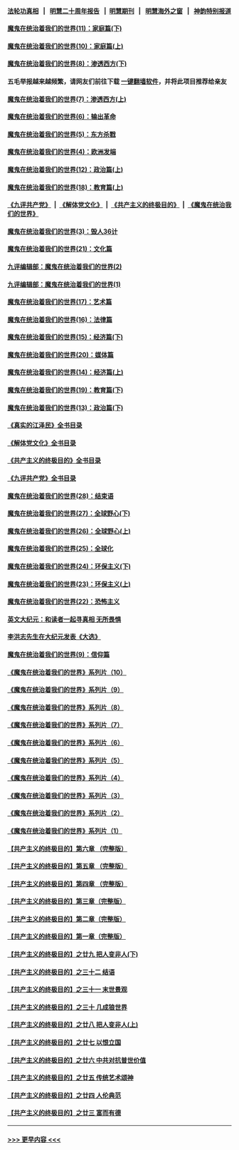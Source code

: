 #### [法轮功真相](https://github.com/gfw-breaker/truth/blob/master/README.md?t=0) &nbsp;&nbsp;|&nbsp;&nbsp; [明慧二十周年报告](https://github.com/gfw-breaker/mh-reports/blob/master/README.md?t=0) &nbsp;&nbsp;|&nbsp;&nbsp;[明慧期刊](https://github.com/gfw-breaker/mh-qikan) &nbsp;&nbsp;|&nbsp;&nbsp; [明慧海外之窗](https://github.com/gfw-breaker/mh-news/blob/master/README.md?t=0) &nbsp;&nbsp;|&nbsp;&nbsp; [神韵特别报道](https://github.com/gfw-breaker/mh-news/blob/master/shenyun.md?t=0)
#### [魔鬼在统治着我们的世界(11)：家庭篇(下)](../pages/nsc422/n10440961.md?t=12151901) 
#### [魔鬼在统治着我们的世界(10)：家庭篇(上)](../pages/nsc422/n10435448.md?t=12151901) 
#### [魔鬼在统治着我们的世界(8)：渗透西方(下)](../pages/nsc422/n10429603.md?t=12151901) 
#### 五毛举报越来越频繁，请网友们前往下载 [一键翻墙软件](https://github.com/gfw-breaker/ssr-accounts)，并将此项目推荐给亲友
#### [魔鬼在统治着我们的世界(7)：渗透西方(上)](../pages/nsc422/n10426013.md?t=12151901) 
#### [魔鬼在统治着我们的世界(6)：输出革命](../pages/nsc422/n10421536.md?t=12151901) 
#### [魔鬼在统治着我们的世界(5)：东方杀戮](../pages/nsc422/n10417707.md?t=12151901) 
#### [魔鬼在统治着我们的世界(4)：欧洲发端](../pages/nsc422/n10414890.md?t=12151901) 
#### [魔鬼在统治着我们的世界(12)：政治篇(上)](../pages/nsc422/n10444576.md?t=12151901) 
#### [魔鬼在统治着我们的世界(18)：教育篇(上)](../pages/nsc422/n10526970.md?t=12151901) 
#### [《九评共产党》](https://github.com/begood0513/9ping.md/blob/master/README.md) &nbsp;|&nbsp; [《解体党文化》](../../../../jtdwh.md/blob/master/README.md)  &nbsp;|&nbsp; [《共产主义的终极目的》](../../../../gczydzjmd.md/blob/master/README.md) &nbsp;|&nbsp; [《魔鬼在统治我们的世界》](../../../../mgztzwmdsj.md/blob/master/README.md) 
#### [魔鬼在统治着我们的世界(3)：毁人36计](../pages/nsc422/n10411583.md?t=12151901) 
#### [魔鬼在统治着我们的世界(21)：文化篇](../pages/nsc422/n10597706.md?t=12151901) 
#### [九评编辑部：魔鬼在统治着我们的世界(2)](../pages/nsc422/n10410036.md?t=12151901) 
#### [九评编辑部：魔鬼在统治着我们的世界(1)](../pages/nsc422/n10406825.md?t=12151901) 
#### [魔鬼在统治着我们的世界(17)：艺术篇](../pages/nsc422/n10499093.md?t=12151901) 
#### [魔鬼在统治着我们的世界(16)：法律篇](../pages/nsc422/n10485969.md?t=12151901) 
#### [魔鬼在统治着我们的世界(15)：经济篇(下)](../pages/nsc422/n10469975.md?t=12151901) 
#### [魔鬼在统治着我们的世界(20)：媒体篇](../pages/nsc422/n10586579.md?t=12151901) 
#### [魔鬼在统治着我们的世界(14)：经济篇(上)](../pages/nsc422/n10457370.md?t=12151901) 
#### [魔鬼在统治着我们的世界(19)：教育篇(下)](../pages/nsc422/n10564808.md?t=12151901) 
#### [魔鬼在统治着我们的世界(13)：政治篇(下)](../pages/nsc422/n10448270.md?t=12151901) 
#### [《真实的江泽民》全书目录](../pages/nsc422/n13721399.md?t=12151901) 
#### [《解体党文化》全书目录](../pages/nsc422/n13721157.md?t=12151901) 
#### [《共产主义的终极目的》全书目录](../pages/nsc422/n13721048.md?t=12151901) 
#### [《九评共产党》全书目录](../pages/nsc422/n13708085.md?t=12151901) 
#### [魔鬼在统治着我们的世界(28)：结束语](../pages/nsc422/n10936246.md?t=12151901) 
#### [魔鬼在统治着我们的世界(27)：全球野心(下)](../pages/nsc422/n10928319.md?t=12151901) 
#### [魔鬼在统治着我们的世界(26)：全球野心(上)](../pages/nsc422/n10900318.md?t=12151901) 
#### [魔鬼在统治着我们的世界(25)：全球化](../pages/nsc422/n10788205.md?t=12151901) 
#### [魔鬼在统治着我们的世界(24)：环保主义(下)](../pages/nsc422/n10695307.md?t=12151901) 
#### [魔鬼在统治着我们的世界(23)：环保主义(上)](../pages/nsc422/n10688613.md?t=12151901) 
#### [魔鬼在统治着我们的世界(22)：恐怖主义](../pages/nsc422/n10614727.md?t=12151901) 
#### [英文大纪元：和读者一起寻真相 无所畏惧](../pages/nsc422/n12542027.md?t=12151901) 
#### [李洪志先生在大纪元发表《大选》](../pages/nsc422/n12534746.md?t=12151901) 
#### [魔鬼在统治着我们的世界(9)：信仰篇](../pages/nsc422/n10432159.md?t=12151901) 
#### [《魔鬼在统治着我们的世界》系列片（10）](../pages/nsc422/n12292670.md?t=12151901) 
#### [《魔鬼在统治着我们的世界》系列片（9）](../pages/nsc422/n12290859.md?t=12151901) 
#### [《魔鬼在统治着我们的世界》系列片（8）](../pages/nsc422/n12287445.md?t=12151901) 
#### [《魔鬼在统治着我们的世界》系列片（7）](../pages/nsc422/n12283425.md?t=12151901) 
#### [《魔鬼在统治着我们的世界》系列片（6）](../pages/nsc422/n12282314.md?t=12151901) 
#### [《魔鬼在统治着我们的世界》系列片（5）](../pages/nsc422/n12281419.md?t=12151901) 
#### [《魔鬼在统治着我们的世界》系列片（4）](../pages/nsc422/n12274024.md?t=12151901) 
#### [《魔鬼在统治着我们的世界》系列片（3）](../pages/nsc422/n12271322.md?t=12151901) 
#### [《魔鬼在统治着我们的世界》系列片（2）](../pages/nsc422/n12269049.md?t=12151901) 
#### [《魔鬼在统治着我们的世界》系列片（1）](../pages/nsc422/n12267575.md?t=12151901) 
#### [【共产主义的终极目的】第六章 （完整版）](../pages/nsc422/n11428913.md?t=12151901) 
#### [【共产主义的终极目的】第五章 （完整版）](../pages/nsc422/n11428912.md?t=12151901) 
#### [【共产主义的终极目的】第四章 （完整版）](../pages/nsc422/n11428907.md?t=12151901) 
#### [【共产主义的终极目的】第三章（完整版）](../pages/nsc422/n11428848.md?t=12151901) 
#### [【共产主义的终极目的】第二章（完整版）](../pages/nsc422/n11428831.md?t=12151901) 
#### [【共产主义的终极目的】第一章（完整版）](../pages/nsc422/n11417651.md?t=12151901) 
#### [【共产主义的终极目的】之廿九 把人变非人(下)](../pages/nsc422/n11344140.md?t=12151901) 
#### [【共产主义的终极目的】之三十二 结语](../pages/nsc422/n11360535.md?t=12151901) 
#### [【共产主义的终极目的】之三十一 末世景观](../pages/nsc422/n11351129.md?t=12151901) 
#### [【共产主义的终极目的】之三十 几成狼世界](../pages/nsc422/n11348280.md?t=12151901) 
#### [【共产主义的终极目的】之廿八 把人变非人(上)](../pages/nsc422/n11340492.md?t=12151901) 
#### [【共产主义的终极目的】之廿七 以恨立国](../pages/nsc422/n11336944.md?t=12151901) 
#### [【共产主义的终极目的】之廿六 中共对抗普世价值](../pages/nsc422/n11324785.md?t=12151901) 
#### [【共产主义的终极目的】之廿五 传统艺术颂神](../pages/nsc422/n11296396.md?t=12151901) 
#### [【共产主义的终极目的】之廿四 人伦典范](../pages/nsc422/n11296397.md?t=12151901) 
#### [【共产主义的终极目的】之廿三 富而有德](../pages/nsc422/n11283598.md?t=12151901) 

----
#### [ >>> 更早内容 <<< ](../indexes/nsc422-earlier.md)
